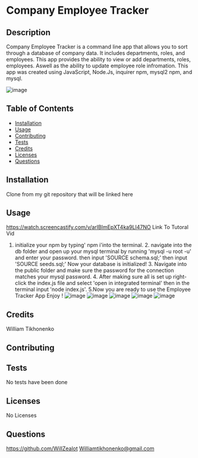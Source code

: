 # Company Employee Tracker 


## Description

Company Employee Tracker is a command line app that allows you to sort through a database of company data. It includes departments, roles, and employees. This app provides the ability to view or add departments, roles, employees. Aswell as the ability to update employee role infromation. This app was created using JavaScript, Node.Js, inquirer npm, mysql2 npm, and mysql.

![image](https://github.com/WillZealot/EmployeeTrack/assets/127908016/2e789f97-350a-4c9d-bd91-64bf15766832)


## Table of Contents


- [Installation](#installation)
- [Usage](#usage)
- [Contributing](#contributing)
- [Tests](#tests)
- [Credits](#credits)
- [Licenses](#licenses)
- [Questions](#questions)

## Installation
Clone from my git repository that will be linked here

## Usage
https://watch.screencastify.com/v/arIBlmEpXT4ka9LI47NO
Link To Tutoral Vid
1. initialize your npm by typing' npm i'into the terminal. 2. navigate into the db folder and open up your mysql terminal by running  'mysql -u root -u' and enter your password. then input 'SOURCE schema.sql;'  then input 'SOURCE seeds.sql;' Now your database is initialized! 3. Navigate into the public folder and make sure the password for the connection matches your mysql password. 4. After making sure all is set up right-click the index.js file and select 'open in integrated terminal' then in the terminal input 'node index.js'. 5.Now you are ready to use the Employee Tracker App Enjoy !
![image](https://github.com/WillZealot/EmployeeTrack/assets/127908016/47b0e306-89fe-4c98-9827-d1d2d7f9ad1b)
![image](https://github.com/WillZealot/EmployeeTrack/assets/127908016/8a3c96f2-5622-4d78-8b66-2744e16c8cf3)
![image](https://github.com/WillZealot/EmployeeTrack/assets/127908016/6f4315c2-2f46-4041-93f1-83e52f21c3e9)
![image](https://github.com/WillZealot/EmployeeTrack/assets/127908016/48489358-c43b-492a-b102-7b0b9e2b4437)
![image](https://github.com/WillZealot/EmployeeTrack/assets/127908016/40577c3f-1bc5-4f61-92e1-27416354ff31)


## Credits
William Tikhonenko

## Contributing


## Tests
No tests have been done

## Licenses
  
No Licenses


## Questions
https://github.com/WillZealot
Williamtikhonenko@gmail.com
